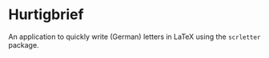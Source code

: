 # Hurtigbrief

An application to quickly write (German) letters in LaTeX using the `scrletter`
package.
